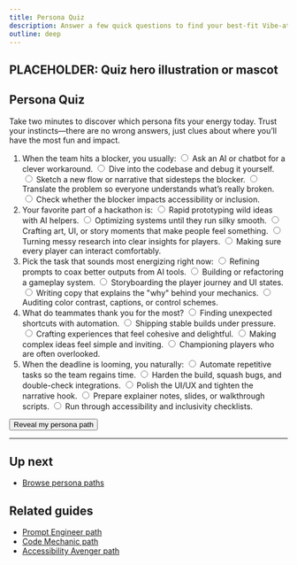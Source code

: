 ```yaml
---
title: Persona Quiz
description: Answer a few quick questions to find your best-fit Vibe-athon path.
outline: deep
---
```


<!-- DESIGN TODO -->
## PLACEHOLDER: Quiz hero illustration or mascot

## Persona Quiz

Take two minutes to discover which persona fits your energy today. Trust your instincts—there are no wrong answers, just clues about where you’ll have the most fun and impact.

<form id="persona-quiz">
  <ol>
    <li>
      When the team hits a blocker, you usually:
      <label><input type="radio" name="q1" value="prompt"> Ask an AI or chatbot for a clever workaround.</label>
      <label><input type="radio" name="q1" value="code"> Dive into the codebase and debug it yourself.</label>
      <label><input type="radio" name="q1" value="design"> Sketch a new flow or narrative that sidesteps the blocker.</label>
      <label><input type="radio" name="q1" value="data"> Translate the problem so everyone understands what’s really broken.</label>
      <label><input type="radio" name="q1" value="access"> Check whether the blocker impacts accessibility or inclusion.</label>
    </li>
    <li>
      Your favorite part of a hackathon is:
      <label><input type="radio" name="q2" value="prompt"> Rapid prototyping wild ideas with AI helpers.</label>
      <label><input type="radio" name="q2" value="code"> Optimizing systems until they run silky smooth.</label>
      <label><input type="radio" name="q2" value="design"> Crafting art, UI, or story moments that make people feel something.</label>
      <label><input type="radio" name="q2" value="data"> Turning messy research into clear insights for players.</label>
      <label><input type="radio" name="q2" value="access"> Making sure every player can interact comfortably.</label>
    </li>
    <li>
      Pick the task that sounds most energizing right now:
      <label><input type="radio" name="q3" value="prompt"> Refining prompts to coax better outputs from AI tools.</label>
      <label><input type="radio" name="q3" value="code"> Building or refactoring a gameplay system.</label>
      <label><input type="radio" name="q3" value="design"> Storyboarding the player journey and UI states.</label>
      <label><input type="radio" name="q3" value="data"> Writing copy that explains the "why" behind your mechanics.</label>
      <label><input type="radio" name="q3" value="access"> Auditing color contrast, captions, or control schemes.</label>
    </li>
    <li>
      What do teammates thank you for the most?
      <label><input type="radio" name="q4" value="prompt"> Finding unexpected shortcuts with automation.</label>
      <label><input type="radio" name="q4" value="code"> Shipping stable builds under pressure.</label>
      <label><input type="radio" name="q4" value="design"> Crafting experiences that feel cohesive and delightful.</label>
      <label><input type="radio" name="q4" value="data"> Making complex ideas feel simple and inviting.</label>
      <label><input type="radio" name="q4" value="access"> Championing players who are often overlooked.</label>
    </li>
    <li>
      When the deadline is looming, you naturally:
      <label><input type="radio" name="q5" value="prompt"> Automate repetitive tasks so the team regains time.</label>
      <label><input type="radio" name="q5" value="code"> Harden the build, squash bugs, and double-check integrations.</label>
      <label><input type="radio" name="q5" value="design"> Polish the UI/UX and tighten the narrative hook.</label>
      <label><input type="radio" name="q5" value="data"> Prepare explainer notes, slides, or walkthrough scripts.</label>
      <label><input type="radio" name="q5" value="access"> Run through accessibility and inclusivity checklists.</label>
    </li>
  </ol>
  <p><button type="submit" class="vp-button">Reveal my persona path</button></p>
</form>

<div id="persona-result" aria-live="polite"></div>

<script>
  if (typeof window !== 'undefined') {
    const form = document.getElementById('persona-quiz');
    const resultEl = document.getElementById('persona-result');
    const personaMap = {
      prompt: {
        name: 'Prompt Engineer',
        link: '/people/paths/prompt-engineer',
        summary: 'You’re the rapid experimenter who keeps momentum high by pairing with AI tools.'
      },
      code: {
        name: 'Code Mechanic',
        link: '/people/paths/code-mechanic',
        summary: 'You love tuning systems, integrating APIs, and keeping the build stable.'
      },
      design: {
        name: 'Designer Dreamer',
        link: '/people/paths/designer-dreamer',
        summary: 'You craft the look, feel, and narrative that makes the project sing.'
      },
      data: {
        name: 'Data Storyteller',
        link: '/people/paths/data-storyteller',
        summary: 'You translate complexity into clarity for players, judges, and teammates.'
      },
      access: {
        name: 'Accessibility Avenger',
        link: '/people/paths/accessibility-avenger',
        summary: 'You make sure every player can join the fun with inclusive design choices.'
      }
    };

    if (form && resultEl) {
      form.addEventListener('submit', (event) => {
        event.preventDefault();
        const scores = { prompt: 0, code: 0, design: 0, data: 0, access: 0 };
        let answered = 0;

        for (const element of form.elements) {
          if (element instanceof HTMLInputElement && element.type === 'radio') {
            if (element.checked) {
              const key = element.value;
              if (Object.prototype.hasOwnProperty.call(scores, key)) {
                scores[key] += 1;
              }
              answered += 1;
            }
          }
        }

        if (answered < 5) {
          resultEl.innerHTML = '<p>Please answer every question to get the best-fit persona.</p>';
          return;
        }

        let topPersona = 'prompt';
        for (const key of Object.keys(scores)) {
          if (scores[key] > scores[topPersona]) {
            topPersona = key;
          }
        }

        const persona = personaMap[topPersona];
        resultEl.innerHTML = `
          <div class="quiz-result">
            <h2>Your match: ${persona.name}</h2>
            <p>${persona.summary}</p>
            <p><a class="vp-button" href="${persona.link}">Open the ${persona.name} path</a></p>
            <p>Share this result with your team so everyone knows where you shine.</p>
          </div>
        `;
      });
    }
  }
</script>

---

## Up next

- [Browse persona paths](/people/persona-paths)

## Related guides

- [Prompt Engineer path](/people/paths/prompt-engineer)
- [Code Mechanic path](/people/paths/code-mechanic)
- [Accessibility Avenger path](/people/paths/accessibility-avenger)
